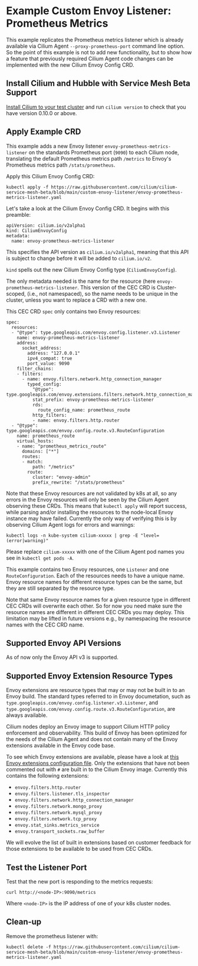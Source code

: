 # Example Custom Envoy Listener: Prometheus Metrics

This example replicates the Prometheus metrics listener which is
already available via Cilium Agent `--proxy-prometheus-port` command
line option. So the point of this example is not to add new
functionality, but to show how a feature that previously required
Cilium Agent code changes can be implemented with the new Cilium Envoy
Config CRD.


## Install Cilium and Hubble with Service Mesh Beta Support

[Install Cilium to your test cluster](../INSTALLATION.md) and run
`cilium version` to check that you have version 0.10.0 or above.


## Apply Example CRD

This example adds a new Envoy listener
`envoy-prometheus-metrics-listener` on the standards Prometheus port
(`9090`) to each Cilium node, translating the default Prometheus
metrics path `/metrics` to Envoy's Prometheus metrics path
`/stats/prometheus`.

Apply this Cilium Envoy Config CRD:

```
kubectl apply -f https://raw.githubusercontent.com/cilium/cilium-service-mesh-beta/blob/main/custom-envoy-listener/envoy-prometheus-metrics-listener.yaml
```

Let's take a look at the Cilium Envoy Config CRD. It begins with this
preamble:

```
apiVersion: cilium.io/v2alpha1
kind: CiliumEnvoyConfig
metadata:
  name: envoy-prometheus-metrics-listener
```

This specifies the API version as `cilium.io/v2alpha1`, meaning that
this API is subject to change before it will be added to
`cilium.io/v2`.

`kind` spells out the new Cilium Envoy Config type (`CiliumEnvoyConfig`).

The only metadata needed is the name for the resource (here
`envoy-prometheus-metrics-listener`. This version of the CEC CRD is
Cluster-scoped, (i.e., not namespaced), so the name needs to be unique
in the cluster, unless you want to replace a CRD with a new one.

This CEC CRD `spec` only contains two Envoy resources:
```
spec:
  resources:
  - "@type": type.googleapis.com/envoy.config.listener.v3.Listener
    name: envoy-prometheus-metrics-listener
    address:
      socket_address:
        address: "127.0.0.1"
        ipv4_compat: true
        port_value: 9090
    filter_chains:
    - filters:
      - name: envoy.filters.network.http_connection_manager
        typed_config:
          "@type": type.googleapis.com/envoy.extensions.filters.network.http_connection_manager.v3.HttpConnectionManager
          stat_prefix: envoy-prometheus-metrics-listener
          rds:
            route_config_name: prometheus_route
          http_filters:
          - name: envoy.filters.http.router
  - "@type": type.googleapis.com/envoy.config.route.v3.RouteConfiguration
    name: prometheus_route
    virtual_hosts:
    - name: "prometheus_metrics_route"
      domains: ["*"]
      routes:
      - match:
          path: "/metrics"
        route:
          cluster: "envoy-admin"
          prefix_rewrite: "/stats/prometheus"
```

Note that these Envoy resources are not validated by k8s at all, so
any errors in the Envoy resources will only be seen by the Cilium
Agent observing these CRDs. This means that `kubectl apply` will
report success, while parsing and/or installing the resources to the
node-local Envoy instance may have failed. Currently the only way of
verifying this is by observing Cilium Agent logs for errors and
warnings:

```
kubectl logs -n kube-system cilium-xxxxx | grep -E "level=(error|warning)"
```

Please replace `cilium-xxxxx` with one of the Cilium Agent pod names
you see in `kubectl get pods -A`.

This example contains two Envoy resources, one `Listener` and one
`RouteConfiguration`. Each of the resources needs to have a unique
name. Envoy resource names for different resource types can be the
same, but they are still separated by the resource type.

Note that same Envoy resource names for a given resource type in
different CEC CRDs will overwrite each other. So for now you need make
sure the resource names are different in different CEC CRDs you may
deploy. This limitation may be lifted in future versions e.g., by
namespacing the resource names with the CEC CRD name.


## Supported Envoy API Versions

As of now only the Envoy API v3 is supported.


## Supported Envoy Extension Resource Types

Envoy extensions are resource types that may or may not be built in to
an Envoy build. The standard types referred to in Envoy documetation,
such as `type.googleapis.com/envoy.config.listener.v3.Listener`, and
`type.googleapis.com/envoy.config.route.v3.RouteConfiguration`, are
always available.

Cilium nodes deploy an Envoy image to support Cilium HTTP policy
enforcement and observability. This build of Envoy has been optimized
for the needs of the Cilium Agent and does not contain many of the
Envoy extensions available in the Envoy code base.

To see which Envoy extensions are available, please have a look at
[this Envoy extensions configuration
file](https://github.com/cilium/proxy/blob/master/envoy_build_config/extensions_build_config.bzl).
Only the extensions that have not been commented out with `#` are
built in to the Cilium Envoy image. Currently this contains the
following extensions:

- `envoy.filters.http.router`
- `envoy.filters.listener.tls_inspector`
- `envoy.filters.network.http_connection_manager`
- `envoy.filters.network.mongo_proxy`
- `envoy.filters.network.mysql_proxy`
- `envoy.filters.network.tcp_proxy`
- `envoy.stat_sinks.metrics_service`
- `envoy.transport_sockets.raw_buffer`

We will evolve the list of built in extensions based on customer
feedback for those extensions to be available to be used from CEC
CRDs.

## Test the Listener Port

Test that the new port is responding to the metrics requests:

```
curl http://<node-IP>:9090/metrics
```

Where `<node-IP>` is the IP address of one of your k8s cluster nodes.

## Clean-up

Remove the prometheus listener with:

```
kubectl delete -f https://raw.githubusercontent.com/cilium/cilium-service-mesh-beta/blob/main/custom-envoy-listener/envoy-prometheus-metrics-listener.yaml
```
